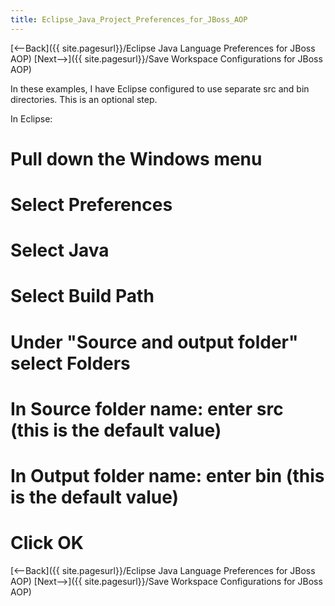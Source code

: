 ```yaml
---
title: Eclipse_Java_Project_Preferences_for_JBoss_AOP
---
```

[<--Back]({{ site.pagesurl}}/Eclipse Java Language Preferences for JBoss AOP) [Next-->]({{ site.pagesurl}}/Save Workspace Configurations for JBoss AOP)

In these examples, I have Eclipse configured to use separate src and bin directories. This is an optional step.

In Eclipse:
# Pull down the **Windows** menu
# Select **Preferences**
# Select **Java**
# Select **Build Path**
# Under "Source and output folder" select **Folders**
# In **Source folder name:** enter **src** (this is the default value)
# In **Output folder name:** enter **bin** (this is the default value)
# Click **OK**

[<--Back]({{ site.pagesurl}}/Eclipse Java Language Preferences for JBoss AOP) [Next-->]({{ site.pagesurl}}/Save Workspace Configurations for JBoss AOP)
